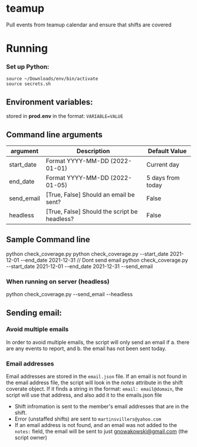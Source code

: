 # teamup
Pull events from teamup calendar and ensure that shifts are covered


# Running
### Set up Python:
```
source ~/Downloads/env/bin/activate
source secrets.sh

```


## Environment variables:
stored in **prod.env** in the format: ```VARIABLE=VALUE```

## Command line arguments
|argument|Description|Default Value|
|-|-|-|
|start_date|Format YYYY-MM-DD (2022-01-01)|Current day|
|end_date|Format YYYY-MM-DD (2022-01-05)|5 days from today|
|send_email|[True, False] Should an email be sent?|False|
|headless|[True, False] Should the script be headless?|False|


## Sample Command line
python check_coverage.py
python check_coverage.py --start_date 2021-12-01 --end_date 2021-12-31 // Dont send email
python check_coverage.py --start_date 2021-12-01 --end_date 2021-12-31 --send_email

### When running on server (headless)
python check_coverage.py --send_email --headless

## Sending email:
### Avoid multiple emails
In order to avoid multiple emails, the script will only send an email if a. there are any events to report, and b. the email has not been sent today.

### Email addresses
Email addresses are stored in the ```email.json``` file.  If an email is not found in the email address file, the script will look in the *notes* attribute in the shift
coverate object.  If it finds a string in the format: ```email: email@domain```, the script will use that address, and also add it to the emails.json file

* Shift infromation is sent to the member's email addresses that are in the shift.  
* Error (unstaffed shifts) are sent to ```martinsvillers@yahoo.com```
* If an email address is not found, and an email was not added to the ```notes:``` field, the email will be sent to just gnowakowski@gmail.com (the script owner)

